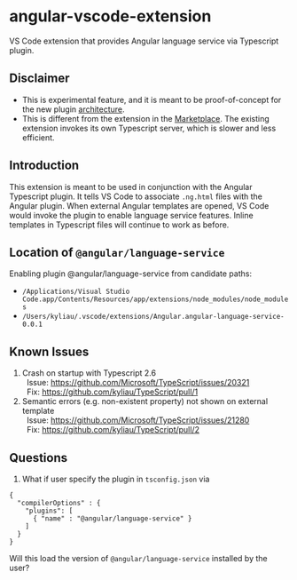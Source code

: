 # angular-vscode-extension
VS Code extension that provides Angular language service via Typescript plugin.

## Disclaimer
* This is experimental feature, and it is meant to be proof-of-concept for the new
plugin [architecture](https://github.com/Microsoft/TypeScript/wiki/Writing-a-Language-Service-Plugin).
* This is different from the extension in the [Marketplace](https://marketplace.visualstudio.com/items?itemName=Angular.ng-template).  The existing extension invokes its own Typescript server, which is slower and less efficient.

## Introduction
This extension is meant to be used in conjunction with the Angular Typescript plugin.
It tells VS Code to associate `.ng.html` files with the Angular plugin.
When external Angular templates are opened, VS Code would invoke the plugin to enable language service features.
Inline templates in Typescript files will continue to work as before.

## Location of `@angular/language-service`
Enabling plugin @angular/language-service from candidate paths:
* `/Applications/Visual Studio Code.app/Contents/Resources/app/extensions/node_modules/node_modules`
* `/Users/kyliau/.vscode/extensions/Angular.angular-language-service-0.0.1`

## Known Issues
1. Crash on startup with Typescript 2.6  
   Issue: https://github.com/Microsoft/TypeScript/issues/20321  
   Fix: https://github.com/kyliau/TypeScript/pull/1
2. Semantic errors (e.g. non-existent property) not shown on external template  
   Issue: https://github.com/Microsoft/TypeScript/issues/21280  
   Fix: https://github.com/kyliau/TypeScript/pull/2

## Questions

1. What if user specify the plugin in `tsconfig.json` via

```
{
  "compilerOptions" : {
    "plugins": [
      { "name" : "@angular/language-service" }
    ]
  }
}
```

Will this load the version of `@angular/language-service` installed by the user?
